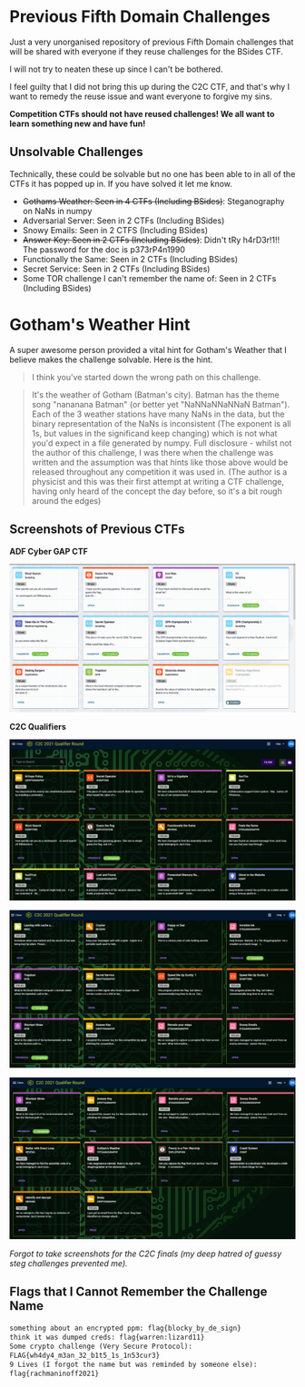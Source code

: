 # Previous Fifth Domain Challenges

Just a very unorganised repository of previous Fifth Domain challenges that will be shared with everyone if they reuse challenges for the BSides CTF.

I will not try to neaten these up since I can't be bothered.

I feel guilty that I did not bring this up during the C2C CTF, and that's why I want to remedy the reuse issue and want everyone to forgive my sins.

**Competition CTFs should not have reused challenges! We all want to learn something new and have fun!**

## Unsolvable Challenges

Technically, these could be solvable but no one has been able to in all of the CTFs it has popped up in. If you have solved it let me know.

* ~~Gothams Weather: Seen in 4 CTFs (Including BSides)~~: Steganography on NaNs in numpy
* Adversarial Server: Seen in 2 CTFs (Including BSides)
* Snowy Emails: Seen in 2 CTFS (Including BSides)
* ~~Answer Key: Seen in 2 CTFs (Including BSides)~~: Didn't tRy h4rD3r!1!! The password for the doc is p373rP4n1990
* Functionally the Same: Seen in 2 CTFs (Including BSides)
* Secret Service: Seen in 2 CTFs (Including BSides)
* Some TOR challenge I can't remember the name of: Seen in 2 CTFs (Including BSides)

# Gotham's Weather Hint

A super awesome person provided a vital hint for Gotham's Weather that I believe makes the challenge solvable. Here is the hint.

> I think you've started down the wrong path on this challenge.

> It's the weather of Gotham (Batman's city). Batman has the theme song "nananana Batman" (or better yet "NaNNaNNaNNaN Batman").
Each of the 3 weather stations have many NaNs in the data, but the binary representation of the NaNs is inconsistent (The exponent is all 1s, but values in the significand keep changing) which is not what you'd expect in a file generated by numpy.
Full disclosure - whilst not the author of this challenge, I was there when the challenge was written and the assumption was that hints like those above would be released throughout any competition it was used in. (The author is a physicist and this was their first attempt at writing a CTF challenge, having only heard of the concept the day before, so it's a bit rough around the edges)

## Screenshots of Previous CTFs

**ADF Cyber GAP CTF**

![](adfctf.png)

**C2C Qualifiers**

![](c2cqualifiers1.png)

![](c2cqualifiers2.png)

![](c2cqualifiers3.png)

*Forgot to take screenshots for the C2C finals (my deep hatred of guessy steg challenges prevented me).*

## Flags that I Cannot Remember the Challenge Name

```
something about an encrypted ppm: flag{blocky_by_de_sign}
think it was dumped creds: flag{warren:lizard11}
Some crypto challenge (Very Secure Protocol): FLAG{wh4dy4_m3an_32_b1t5_1s_1n53cur3}
9 Lives (I forgot the name but was reminded by someone else): flag{rachmaninoff2021}
```
